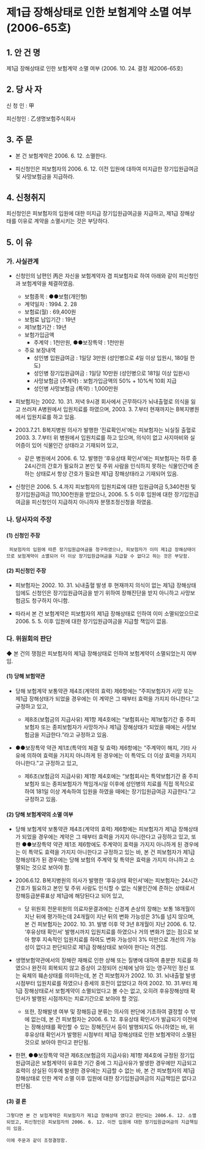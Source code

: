 # 제1급 장해상태로 인한 보험계약 소멸 여부(2006-65호)

## 1. 안 건 명 
제1급 장해상태로 인한 보험계약 소멸 여부
              (2006. 10. 24. 결정 제2006-65호)

## 2. 당 사 자

신 청 인 : 甲
  
피신청인 : 乙생명보험주식회사


## 3. 주    문

* 본 건 보험계약은 2006. 6. 12. 소멸한다.

* 피신청인은 피보험자의 2006. 6. 12. 이전 입원에 대하여 미지급한 장기입원급여금 및 사망보험금을 지급하라.

## 4. 신청취지

피신청인은 피보험자의 입원에 대한 미지급 장기입원급여금을 지급하고, 제1급 장해상태를 이유로 계약을 소멸시키는 것은 부당하다.

## 5. 이   유

 ### 가. 사실관계

 * 신청인의 남편인 丙은 자신을 보험계약자 겸 피보험자로 하여 아래와 같이 피신청인과 보험계약을 체결하였음.

     - 보험종목 : ●●보험(개인형)   
     - 계약일자 : 1994. 2. 28
     - 보험료(월) : 69,400원                   
     - 보험료 납입기간 : 19년
     - 제1보험기간 : 19년                   
     - 보험가입금액
        * 주계약 : 1천만원,  ●●보장특약 : 1천만원
     - 주요 보장내역 
        * 성인병 입원급여금 : 1일당 3만원
               (성인병으로 4일 이상 입원시, 180일 한도) 
        * 성인병 장기입원급여금 : 1일당 10만원
                                (성인병으로 181일 이상 입원시) 
        * 사망보험금 (주계약) : 보험가입금액의 50% + 10%씩 10회 지급 
        * 성인병 사망보험금 (특약) : 1,000만원 

 * 피보험자는 2002. 10. 31. 저녁 9시경 회사에서 근무하다가 뇌내출혈로 의식을 잃고 쓰러져 A병원에서 입원치료를 하였으며, 2003. 3. 7.부터 현재까지는 B복지병원에서 입원치료를 하고 있음.

 * 2003.7.21. B복지병원 의사가 발행한 ‘진료확인서’에는 피보험자는 뇌실질 출혈로 2003. 3. 7.부터 위 병원에서 입원치료를 하고 있으며, 의식이 없고 사지마비와 실어증이 있어 식물인간 상태라고 기재되어 있고,
  
   * 같은 병원에서 2006. 6. 12. 발행한 ‘후유상태 확인서’에는 피보험자는 하루 중 24시간의 간호가 필요하고 본인 및 주위 사람을 인식하지 못하는 식물인간에 준하는 상태로서 항상 간호가 필요한 제1급 장해상태라고 기재되어 있음.

* 신청인은 2006. 5. 4.까지 피보험자의 입원치료에 대한 입원급여금 5,340천원 및 장기입원급여금 110,100천원을 받았으나, 2006. 5. 5 이후 입원에 대한 장기입원급여금을 피신청인이 지급하지 아니하자 분쟁조정신청을 하였음.

### 나. 당사자의 주장

#### (1) 신청인 주장
 
     피보험자의 입원에 따른 장기입원급여금을 청구하였으나, 피보험자가 이미 제1급 장해상태이므로 보험계약이 소멸되어 더 이상 장기입원급여금을 지급할 수 없다고 하는 것은 부당함.

#### (2) 피신청인 주장

   *  피보험자는 2002. 10. 31. 뇌내출혈 발생 후 현재까지 의식이 없는 제1급 장해상태임에도 신청인은 장기입원급여금을 받기 위하여 장해진단을 받지 아니하고 사망보험금도 청구하지 아니함.

   * 따라서 본 건 보험계약은 피보험자의 제1급 장해상태로 인하여 이미 소멸되었으므로 2006. 5. 5. 이후 입원에 대한 장기입원급여금을 지급할 책임이 없음. 


### 다. 위원회의 판단

◆ 본 건의 쟁점은 피보험자의 제1급 장해상태로 인하여 보험계약이 소멸되었는지 여부임.

#### (1) 당해 보험약관 

*  당해 보험계약 보통약관 제4조(계약의 효력) 제6항에는 “주피보험자가 사망 또는 제1급 장해상태가 되었을 경우에는 이 계약은 그 때부터 효력을 가지지 아니한다.”고 규정하고 있고,

    * 제8조(보험금의 지급사유) 제1항 제4호에는 “보험회사는 제1보험기간 중 주피보험자 또는 종피보험자가 사망하거나 제1급 장해상태가 되었을 때에는 사망보험금을 지급한다.”라고 규정하고 있음.

* ●●보장특약 약관 제1조(특약의 체결 및 효력) 제6항에는 “주계약이 해지, 기타 사유에 의하여 효력을 가지지 아니하게 된 경우에는 이 특약도 더 이상 효력을 가지지 아니한다.”고 규정하고 있고,

  * 제6조(보험금의 지급사유) 제1항 제4호에는 “보험회사는 특약보험기간 중 주피보험자 또는 종피보험자가 책임개시일 이후에 성인병의 치료를 직접 목적으로 하여 181일 이상 계속하여 입원을 하였을 때에는 장기입원급여금 지급한다.”고 규정하고 있음.

#### (2) 당해 보험계약의 소멸 여부

   * 당해 보험계약 보통약관 제4조(계약의 효력) 제6항에는 피보험자가 제1급 장해상태가 되었을 경우에는 계약은 그 때부터 효력을 가지지 아니한다고 규정하고 있고, 또한 ●●보장특약 약관 제1조 제6항에도 주계약이 효력을 가지지 아니하게 된 경우에는 이 특약도 효력을 가지지 아니한다고 규정하고 있는 바, 본 건 피보험자가 제1급 장해상태가 된 경우에는 당해 보험의 주계약 및 특약은 효력을 가지지 아니하고 소멸되는 것으로 보아야 함.

   * 2006.6.12. B복지병원의 의사가 발행한 ‘후유상태 확인서’에는 피보험자는 24시간 간호가 필요하고 본인 및 주위 사람도 인식할 수 없는 식물인간에 준하는 상태로서 장해등급분류표상 제1급에 해당된다고 되어 있고, 

      * 당 위원회 전문위원의 의료자문결과에는 신경계 손상의 장해는 보통 18개월이 지난 뒤에 평가하는데 24개월이 지난 뒤의 변화 가능성은 3%를 넘지 않으며, 본 건 피보험자는 2002. 10. 31. 발병 이후 약 3년 8개월이 지난 2006. 6. 12. ‘후유상태 확인서’ 발행시까지 입원치료를 하였으나 거의 변화가 없는 점으로 보아 향후 지속적인 입원치료를 하여도 변화 가능성이 3% 미만으로 개선의 가능성이 없다고 판단되므로 제1급 장해상태로 보아야 한다는 의견임.

 * 생명보험약관에서의 장해란 재해로 인한 상해 또는 질병에 대하여 충분한 치료를 하였으나 완전히 회복되지 않고 증상이 고정되어 신체에 남아 있는 영구적인 정신 또는 육체의 훼손상태를 의미하는데, 본 건 피보험자가 2002. 10. 31. 뇌내출혈 발생시점부터 입원치료를 하였으나 증세의 호전이 없었다고 하여 2002. 10. 31.부터 제1급 장해상태로서 보험계약이 소멸되었다고 볼 수는 없고, 오히려 후유장해상태 확인서가 발행된 시점까지는 치료기간으로 보아야 할 것임. 

    * 또한, 장해발생 여부 및 장해등급 분류는 의사의 판단에 기초하여 결정할 수 밖에 없는데, 본 건 피보험자는 2006. 6. 12. 후유상태 확인서가 발급되기 이전에는 장해상태를 확인할 수 있는 장해진단서 등이 발행되지도 아니하였는 바, 위 후유상태 확인서가 발행된 시점부터 제1급 장해상태로 인한 보험계약이 소멸된 것으로 보아야 한다고 판단됨.

* 한편, ●●보장특약 약관 제6조(보험금의 지급사유) 제1항 제4호에 규정된 장기입원급여금은 보험계약이 유효한 기간 중에 그 지급사유가 발생한 경우에만 지급되고 효력이 상실된 이후에 발생한 경우에는 지급할 수 없는 바, 본 건 피보험자의 제1급 장해상태로 인한 계약 소멸 이후 입원에 대한 장기입원급여금의 지급책임은 없다고 판단됨.

#### (3) 결 론

    그렇다면 본 건 보험계약은 피보험자가 제1급 장해상태 였다고 판단되는 2006.6. 12. 소멸되었고, 피신청인은 피보험자의 2006. 6. 12. 이전 입원에 대한 장기입원급여금의 지급책임이 있음.

    이에 주문과 같이 조정결정함.